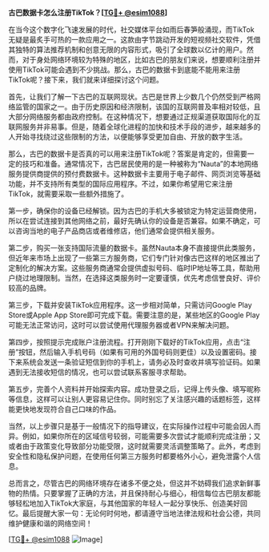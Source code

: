 **古巴数据卡怎么注册TikTok？[[TG💪+ @esim1088](https://t.me/s/esim1088)]**

在当今这个数字化飞速发展的时代，社交媒体平台如雨后春笋般涌现，而TikTok无疑是最炙手可热的一款应用之一。这款由字节跳动开发的短视频社交软件，凭借其独特的算法推荐机制和创意无限的内容形式，吸引了全球数以亿计的用户。然而，对于身处网络环境较为特殊的地区，比如古巴的朋友们来说，想要顺利注册并使用TikTok可能会遇到不少挑战。那么，古巴的数据卡到底能不能用来注册TikTok呢？接下来，我们就来详细探讨这个问题。

首先，让我们了解一下古巴的互联网现状。古巴是世界上少数几个仍然受到严格网络监管的国家之一。由于历史原因和经济限制，该国的互联网普及率相对较低，且大部分网络服务都由政府控制。在这种情况下，想要通过正规渠道获取国际化的互联网服务并非易事。但是，随着全球化进程的加快和技术手段的进步，越来越多的人开始寻找绕过这些限制的方法，以便能够享受更加自由、开放的数字生活。

那么，古巴的数据卡是否真的可以用来注册TikTok呢？答案是肯定的，但需要一定的技巧和准备。通常情况下，古巴居民使用的是一种被称为“Nauta”的本地网络服务提供商提供的预付费数据卡。这种数据卡主要用于电子邮件、网页浏览等基础功能，并不支持所有类型的国际应用程序。不过，如果你希望用它来注册TikTok，就需要采取一些额外措施了。

第一步，确保你的设备已经解锁。因为古巴的手机大多被锁定为特定运营商使用，所以在尝试连接到其他网络之前，最好先确认你的设备是否兼容。如果不确定，可以咨询当地的电子产品商店或者维修店，他们通常会提供相关服务。

第二步，购买一张支持国际流量的数据卡。虽然Nauta本身不直接提供此类服务，但近年来市场上出现了一些第三方服务商，它们专门针对像古巴这样的地区推出了定制化的解决方案。这些服务商通常会提供虚拟号码、临时IP地址等工具，帮助用户绕过地理限制。当然，在选择这类服务时一定要谨慎，优先考虑信誉良好、评价较高的品牌。

第三步，下载并安装TikTok应用程序。这一步相对简单，只需访问Google Play Store或Apple App Store即可完成下载。需要注意的是，某些地区的Google Play可能无法正常访问，这时可以尝试使用代理服务器或者VPN来解决问题。

第四步，按照提示完成账户注册流程。打开刚刚下载好的TikTok应用，点击“注册”按钮，然后输入手机号码（如果有可用的外国号码则更佳）以及设置密码。接下来系统会发送一条验证短信到你的手机上，请务必及时查收并填写验证码。如果遇到无法接收短信的情况，也可以尝试联系客服寻求帮助。

第五步，完善个人资料并开始探索内容。成功登录之后，记得上传头像、填写昵称等信息，这样可以让别人更容易记住你。同时别忘了关注感兴趣的话题标签，这样能更快地发现符合自己口味的作品。

当然，以上步骤只是基于一般情况下的指导建议，在实际操作过程中可能会因人而异。例如，如果你所在的区域信号较弱，可能需要多次尝试才能顺利完成注册；又或者由于政策变化导致部分功能受限，这时就需要灵活调整策略了。此外，考虑到安全性和隐私保护问题，在使用任何第三方服务时都要格外小心，避免泄露个人信息。

总而言之，尽管古巴的网络环境存在诸多不便之处，但这并不妨碍我们追求新鲜事物的热情。只要掌握了正确的方法，并且保持耐心与细心，相信每位古巴朋友都能够轻松地加入TikTok大家庭，与其他国家的年轻人一起分享快乐、创造美好回忆。最后提醒大家一句：无论何时何地，都请遵守当地法律法规和社会公德，共同维护健康和谐的网络空间！

[[TG💪+ @esim1088](https://t.me/s/esim1088) ![Image](https://i.postimg.cc/4NQfJmqS/Snipaste-2025-05-13-00-14-12.png)]